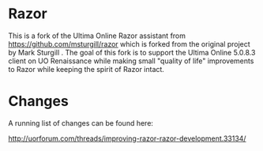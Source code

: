 # Razor

This is a fork of the Ultima Online Razor assistant from https://github.com/msturgill/razor which is forked from the original project by Mark Sturgill . The goal of this fork is to support the Ultima Online 5.0.8.3 client on UO Renaissance while making small "quality of life" improvements to Razor while keeping the spirit of Razor intact.

# Changes

A running list of changes can be found here:

http://uorforum.com/threads/improving-razor-razor-development.33134/
